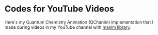 # Codes for YouTube Videos

Here's my Quantum Chemistry Animation (QChanim) implementation that I made during videos in my YouTube channel with [manim library](https://github.com/3b1b/manim).   
